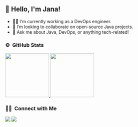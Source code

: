 ## 👋 Hello, I'm Jana!
- 👩‍💻 I'm currently working as a DevOps engineer.
- 👯 I’m looking to collaborate on open-source Java projects.
- 💬 Ask me about Java, DevOps, or anything tech-related!

### ⚙️ &nbsp;GitHub Stats

<a href="https://github.com/janasrikanth">
  <img height="140em" src="https://github-readme-stats-eight-theta.vercel.app/api?username=janasrikanth&show_icons=true&theme=algolia&include_all_commits=true&count_private=true"/>
  <img height="140em" src="https://github-readme-stats-eight-theta.vercel.app/api/top-langs/?username=janasrikanth&layout=compact&langs_count=8&theme=algolia"/>
</a>
</p>

### 🤝🏻 &nbsp;Connect with Me

<p align="left">
<a href="https://linkedin.com/in/jana-srikanth-bb6525198"><img src="https://img.shields.io/badge/-LinkedIn-0077B5?style=flat&logo=Linkedin&logoColor=white"/></a>
<a href="mailto:srikanthjana03@gmail.com"><img src="https://img.shields.io/badge/-Gmail-D14836?style=flat&logo=Gmail&logoColor=white"/></a>
</p>
